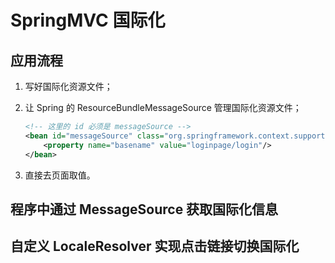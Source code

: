 # SpringMVC 国际化

## 应用流程

1. 写好国际化资源文件；

2. 让 Spring 的 ResourceBundleMessageSource 管理国际化资源文件；

   ```xml
   <!-- 这里的 id 必须是 messageSource -->
   <bean id="messageSource" class="org.springframework.context.support.ResourceBundleMessageSource ">
       <property name="basename" value="loginpage/login"/>
   </bean>
   ```

3. 直接去页面取值。

## 程序中通过 MessageSource 获取国际化信息



## 自定义 LocaleResolver 实现点击链接切换国际化



